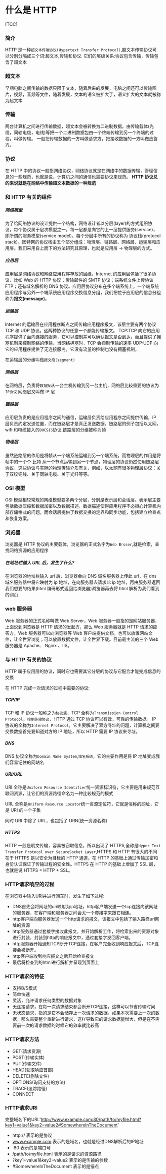 # 什么是 HTTP

[TOC]

### 简介

HTTP 是一种`超文本传输协议(Hypertext Transfer Protocol)`,超文本传输协议可以分别分隔成三个词:超文本,传输和协议.
它们的层级关系:协议包含传输，传输包含了超文本

### 超文本

早期电脑之间传输的数据只限于文本，随着后来的发展，电脑之间还可以传输图片，视频，音频等文件，随着发展，文本的语义被扩大了，语义扩大的文本就被称为超文本

### 传输

两台计算机之间进行传输数据，超文本会被转换为二进制数据。由传输载体(光缆，同轴电缆，电线)等把一个二进制数据包由一个终端传输到另一个终端的过程，叫做传输。
一般把传输数据的一方叫做请求方，把接收数据的一方叫做应答方。

### 协议

在 HTTP 中的协议一般指网络协议，网络协议就是在网络中的数据传输，管理信息的一些规范，也就是说，计算机之间的通信也需要协议来规范。
**HTTP 协议总的来说就是在网络中传输超文本数据的一种规范**

### 和 HTTP 有关的组件

##### 网络模型

为了给网络协议的设计提供一个结构，网络设计者以分层(layer)的方式组织协议，每个协议属于层次模型之一。每一层都是向它的上一层提供服务(service)，即所谓的服务模型(service model)。每个分层中所有的协议称为 协议栈(protocol stack)。因特网的协议栈由五个部分组成：物理层、链路层、网络层、运输层和应用层。我们采用自上而下的方法研究其原理，也就是应用层 -> 物理层的方式。

##### 应用层

应用层是网络协议和网络应用程序存放的层级，Internet 的应用层包括了很多协议，比如 Web 的 HTTP 协议；传输邮件的 SMTP 协议；端系统文件上传协议 FTP；还有域名解析的 DNS 协议。应用层协议分布在多个端系统上，一个端系统应用程序与另外一个端系统应用程序交换信息分组，我们把位于应用层的信息分组称为**报文(message)**。

##### 运输层

Internet 的运输层在应用程序断点之间传输应用程序报文，该层主要有两个协议 TCP 和 UDP 协议。这两种协议的任意一个都能传输报文。
TCP:TCP 向它的应用程序提供了面向连接的服务，它可以控制并可以确认报文是否到达，而且提供了拥塞机制来控制网络的传输，当网络拥塞时，TCP 会抑制传输的速率
UDP:UDP 向它的应用程序提供了无连接服务，它没有流量的控制也没有拥塞机制。

在运输层的分组叫做`报文段(segment)`

##### 网络层

在网络层，负责将`数据报`从一台主机传输到另一台主机，网络层比较重要的协议为`IP协议`
网络层又叫做`IP 层

##### 链路层

应用层负责的是应用程序之间的通信，运输层负责给应用程序之间提供传输，IP 层负责约定发送位置，而在链路层才是真正发送数据。链路层的例子包括以太网，wifi 和电缆接入的`DOCSIS`协议,链路层的分组被称为帧

##### 物理层

虽然链路层的作用是将帧从一个端系统运输到另一个端系统，而物理层的作用是将帧中的一个个 比特 从一个节点运输到另一个节点，物理层的协议仍然使用链路层协议，这些协议与实际的物理传输介质有关，例如，以太网有很多物理层协议：关于双绞铜线、关于同轴电缆、关于光纤等等。

### OSI 模型

OSI 模型相较常规的网络模型要多两个分层，分别是表示层和会话层。表示层主要包括数据压缩和数据加密以及数据描述，数据描述使得应用程序不必担心计算机内部存储格式的问题，而会话层提供了数据交换的定界和同步功能，包括建立检查点和恢复方案。

### 浏览器

浏览器是 HTTP 协议的主要载体，浏览器的正式名字为`Web Broser`,就是检索，查找网络资源的应用程序

##### 在地址栏输入 URL 后，发生了什么?

在浏览器的地址栏输入 url 后，浏览器会向 DNS 域名服务器上传此 url，在 dns 域名服务器中将它映射为 ip 地址，在向服务器去请求此 ip 地址，再由服务器返回我们想要的结果(html 编码形式返回给浏览器)浏览器再去将 html 解析为我们看到的网页

### web 服务器

Web 服务器的正式名称叫做 Web Server，Web 服务器一般指的是网站服务器，上面说到浏览器是 HTTP 请求的发起方，那么 Web 服务器就是 HTTP 请求的应答方，Web 服务器可以向浏览器等 Web 客户端提供文档，也可以放置网站文件，让全世界浏览；可以放置数据文件，让全世界下载。目前最主流的三个 Web 服务器是 Apache、 Nginx 、IIS。

### 与 HTTP 有关的协议

HTTP 属于应用层的协议，同时它也需要其它分层的协议与它配合才能完成信息的交换

在 HTTP 完成一次请求的过程中需要的协议:

##### TCP/IP

TCP 和 IP 协议一般称之为`协议簇`，TCP 全称为`Transmission Control Protocol`，`控制传输协议`，HTTP 通过 TCP 协议可以有效，可靠的传输数据。
IP 协议的全称为`Internet Protocol`，它主要解决了双方寻址的问题，计算机之间要交换数据首先要知道对方的 IP 地址，所以 HTTP 需要 IP 协议来寻址。

##### DNS

DNS 协议全称为`Domain Name System`,`域名系统`，它的主要作用是将 IP 地址变成我们容易记住的网站名

##### URI/URL

URI 全称是`Uniform Resource Identifier`统一资源标识符，它主要是用来规范互联网资源，让它们的资源路径命名为一种比较规范的模式

URL 全称是`Uniform Resource Locator`统一资源定位符，它就是俗称的网址，它是 URI 的一个子集

同时 URI 中除了 URL，也包括了 URN(统一资源名称)

##### HTTPS

HTTP 一般是明文传输，容易被窃取信息，所以出现了 HTTPS,全称是`Hyper Text Transfer Protocol over SecureSocket Layer`,HTTPS 和 HTTP 有很大的不同在于 HTTPS 是以安全为目标的 HTTP 通道，在 HTTP 的基础上通过传输加密和身份认证保证了传输过程的安全性。HTTPS 在 HTTP 的基础上增加了 SSL 层，也就是说 HTTPS = HTTP + SSL。

### HTTP请求响应的过程

在浏览器中输入URI并进行回车时，发生了如下过程:

- DNS首先会将网址的uri映射为ip地址，http客户端发送一个tcp连接向该网址的服务器，在客户端和服务器之间会尤一个套接字来跟它相连。
- http客户端向服务器发送一个http请求的报文，该报文中包括了输入路径uri网址的资源
- http服务器通过套接字接收此报文，并开始解析工作，将检索出来的资源对象进行封装，封装到http的响应报文中，通过套接字发回客户端。
- http服务器开始通知TCP断开TCP连接，在客户完全收到响应报文后，TCP连接会被断开。
- http客户端收到响应报文之后开始检查报文
- 最后将检查到的html进行解析并呈现到页面上

### HTTP请求的特征

- 支持B/S模式
- 简单快速
- 灵活，允许请求任何类型的数据对象
- 无连接请求，在每一次请求结束都会断开TCP连接，这样可以节省传输时间
- 无状态请求，指的是它不会储存上一次请求的数据，如果本次需要上一次的数据，那么需要整个重新进行请求，这样导致它的请求数据量增大，但是在不需要前一次的请求数据的时候它的效率就比较高


### HTTP请求方法

- GET(请求资源)
- POST(传输实体)
- PUT(传输文件)
- HEAD(获取响应首部)
- DELETE(删除文件)
- OPTIONS(询问支持的方法)
- TRACE(追踪路径)
- CONNECT


### HTTP请求URI

完整域名下的URI:'http://www.example.com:80/path/to/myfile.html?key1=value1&key2=value2#SomewhereInTheDocument'

- http://  表示的是协议
- www.example.com  表示的是域名，也就是经过DNS解析后的IP地址
- :80 表示的是端口号
- /path/to/myfile.html  表示的是请求的资源路径
- ?key1=value1&key2=value2  表示的是传输的参数
- #SomewhereInTheDocument  表示的是锚点